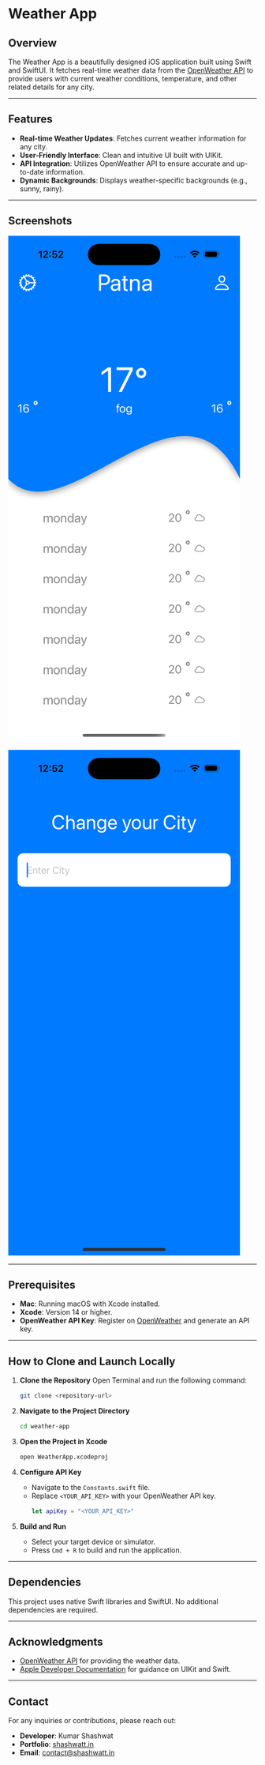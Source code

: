 # Weather App

## Overview
The Weather App is a beautifully designed iOS application built using Swift and SwiftUI. It fetches real-time weather data from the [OpenWeather API](https://openweathermap.org/api) to provide users with current weather conditions, temperature, and other related details for any city.

---

## Features
- **Real-time Weather Updates**: Fetches current weather information for any city.
- **User-Friendly Interface**: Clean and intuitive UI built with UIKit.
- **API Integration**: Utilizes OpenWeather API to ensure accurate and up-to-date information.
- **Dynamic Backgrounds**: Displays weather-specific backgrounds (e.g., sunny, rainy).

---

## Screenshots
![Weather App Screenshot 1](Weather/sample/Screenshot1.png)

![Weather App Screenshot 2](/Weather/sample/Screenshot2.png)


---

## Prerequisites
- **Mac**: Running macOS with Xcode installed.
- **Xcode**: Version 14 or higher.
- **OpenWeather API Key**: Register on [OpenWeather](https://openweathermap.org/api) and generate an API key.

---

## How to Clone and Launch Locally
1. **Clone the Repository**
   Open Terminal and run the following command:
   ```bash
   git clone <repository-url>
   ```

2. **Navigate to the Project Directory**
   ```bash
   cd weather-app
   ```

3. **Open the Project in Xcode**
   ```bash
   open WeatherApp.xcodeproj
   ```

4. **Configure API Key**
   - Navigate to the `Constants.swift` file.
   - Replace `<YOUR_API_KEY>` with your OpenWeather API key.
     ```swift
     let apiKey = "<YOUR_API_KEY>"
     ```

5. **Build and Run**
   - Select your target device or simulator.
   - Press `Cmd + R` to build and run the application.

---

## Dependencies
This project uses native Swift libraries and SwiftUI. No additional dependencies are required.

---

## Acknowledgments
- [OpenWeather API](https://openweathermap.org/api) for providing the weather data. 
- [Apple Developer Documentation](https://developer.apple.com/documentation) for guidance on UIKit and Swift.

---

## Contact
For any inquiries or contributions, please reach out:
- **Developer**: Kumar Shashwat
- **Portfolio**: [shashwatt.in](https://shashwatt.in)
- **Email**: contact@shashwatt.in

